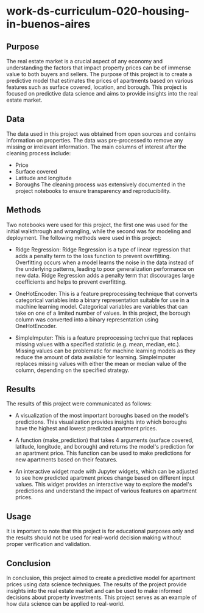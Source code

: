 # work-ds-curriculum-020-housing-in-buenos-aires

## Purpose
The real estate market is a crucial aspect of any economy and understanding the factors that impact property prices can be of immense value to both buyers and sellers. The purpose of this project is to create a predictive model that estimates the prices of apartments based on various features such as surface covered, location, and borough. This project is focused on predictive data science and aims to provide insights into the real estate market.

## Data
The data used in this project was obtained from open sources and contains information on properties. The data was pre-processed to remove any missing or irrelevant information. The main columns of interest after the cleaning process include:

* Price
* Surface covered
* Latitude and longitude
* Boroughs
The cleaning process was extensively documented in the project notebooks to ensure transparency and reproducibility.

## Methods
Two notebooks were used for this project, the first one was used for the initial walkthrough and wrangling, while the second was for modeling and deployment.
The following methods were used in this project:

* Ridge Regression: Ridge Regression is a type of linear regression that adds a penalty term to the loss function to prevent overfitting. Overfitting occurs when a model learns the noise in the data instead of the underlying patterns, leading to poor generalization performance on new data. Ridge Regression adds a penalty term that discourages large coefficients and helps to prevent overfitting.

* OneHotEncoder: This is a feature preprocessing technique that converts categorical variables into a binary representation suitable for use in a machine learning model. Categorical variables are variables that can take on one of a limited number of values. In this project, the borough column was converted into a binary representation using OneHotEncoder.

* SimpleImputer: This is a feature preprocessing technique that replaces missing values with a specified statistic (e.g. mean, median, etc.). Missing values can be problematic for machine learning models as they reduce the amount of data available for learning. SimpleImputer replaces missing values with either the mean or median value of the column, depending on the specified strategy.


## Results
The results of this project were communicated as follows:

* A visualization of the most important boroughs based on the model's predictions. This visualization provides insights into which boroughs have the highest and lowest predicted apartment prices.

* A function (make_prediction) that takes 4 arguments (surface covered, latitude, longitude, and borough) and returns the model's prediction for an apartment price. This function can be used to make predictions for new apartments based on their features.

* An interactive widget made with Jupyter widgets, which can be adjusted to see how predicted apartment prices change based on different input values. This widget provides an interactive way to explore the model's predictions and understand the impact of various features on apartment prices.

## Usage
It is important to note that this project is for educational purposes only and the results should not be used for real-world decision making without proper verification and validation.

## Conclusion
In conclusion, this project aimed to create a predictive model for apartment prices using data science techniques. The results of the project provide insights into the real estate market and can be used to make informed decisions about property investments. This project serves as an example of how data science can be applied to real-world.
